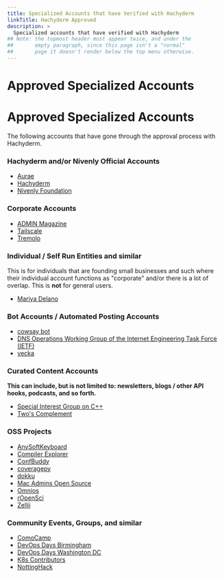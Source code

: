 ```yaml
---
title: Specialized Accounts that have Verified with Hachyderm
linkTitle: Hachyderm Approved
description: >
  Specialized accounts that have verified with Hachyderm
## Note: the topmost header must appear twice, and under the
##       empty paragraph, since this page isn't a "normal"
##       page it doesn't render below the top menu otherwise.
---
```


<p></p>

# Approved Specialized Accounts
# Approved Specialized Accounts

The following accounts that have gone through the approval process with Hachyderm.

### Hachyderm and/or Nivenly Official Accounts

* <a rel="me" href="https://hachyderm.io/@aurae">Aurae</a>
* <a rel="me" href="https://hachyderm.io/@hachyderm">Hachyderm</a>
* <a rel="me" href="https://hachyderm.io/@nivenly">Nivenly Foundation</a>

### Corporate Accounts

* <a rel="me" href="https://hachyderm.io/@adminmagazine">ADMIN Magazine</a>
* <a rel="me" href="https://hachyderm.io/@tailscale">Tailscale</a>
* <a rel="me" href="https://hachyderm.io/@tremolo">Tremolo</a>

### Individual / Self Run Entities and similar

This is for individuals that are founding small businesses and
such where their individual account functions as "corporate"
and/or there is a lot of overlap. This is **not** for general
users.

* <a rel="me" href="https://hachyderm.io/@mariyadelano">Mariya Delano</a>

### Bot Accounts / Automated Posting Accounts

* <a rel="me" href="https://hachyderm.io/@cowsay">cowsay bot</a>
* <a rel="me" href="https://hachyderm.io/@ietf_wg_dnsop">DNS Operations Working Group of the Internet Engineering Task Force (IETF)</a>
* <a rel="me" href="https://hachyderm.io/@vecka">vecka</a>

### Curated Content Accounts

**This can include, but is not limited to: newsletters, blogs /
other API hooks, podcasts, and so forth.**

* <a rel="me" href="https://hachyderm.io/@SIGCPP">Special Interest Group on C++</a>
* <a rel="me" href="https://hachyderm.io/@TwosComplement">Two's Complement</a>

### OSS Projects

* <a rel="me" href="https://hachyderm.io/@AnySoftKeyboard">AnySoftKeyboard</a>
* <a rel="me" href="https://hachyderm.io/@compiler_explorer">Compiler Explorer</a>
* <a rel="me" href="https://hachyderm.io/@ConfBuddy">ConfBuddy</a>
* <a rel="me" href="https://hachyderm.io/@coveragepy">coveragepy</a>
* <a rel="me" href="https://hachyderm.io/@dokku">dokku</a>
* <a rel="me" href="https://hachyderm.io/@macadminsopensource">Mac Admins Open Source</a>
* <a rel="me" href="https://hachyderm.io/@omnios">Omnios</a>
* <a rel="me" href="https://hachyderm.io/@rOpenSci">rOpenSci</a>
* <a rel="me" href="https://hachyderm.io/@zellij">Zellij</a>

### Community Events, Groups, and similar

* <a rel="me" href="https://hachyderm.io/@comocamp">ComoCamp</a>
* <a rel="me" href="https://hachyderm.io/@devopsdaysbham">DevOps Days Birmingham</a>
* <a rel="me" href="https://hachyderm.io/@devopsdaysdc">DevOps Days Washington DC</a>
* <a rel="me" href="https://hachyderm.io/@K8sContributors">K8s Contributors</a>
* <a rel="me" href="https://hachyderm.io/@NottingHack">NottingHack</a>

